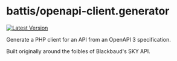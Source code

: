 # battis/openapi-client.generator

[![Latest Version](https://img.shields.io/packagist/v/battis/openapi-client.generator.svg)](https://packagist.org/packages/battis/openapi-client.generator)

Generate a PHP client for an API from an OpenAPI 3 specification.

Built originally around the foibles of Blackbaud's SKY API.
